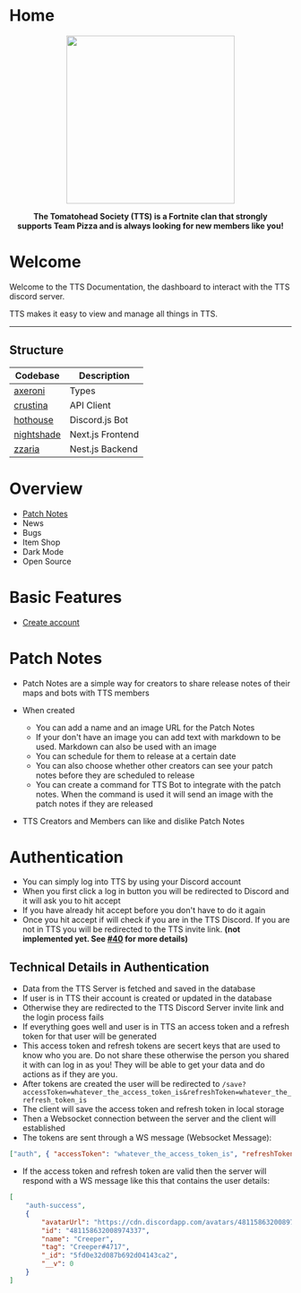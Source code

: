 # Home

<p align="center">
  <a href="https://ttsclan.vercel.app">
<img height=300 src="https://cdn.discordapp.com/icons/570349873337991203/7f945e4de66e287e33e029043c99dd76.png?size=512"/>
  </a>
</p>
<p align="center">
  <strong>
 The Tomatohead Society (TTS) is a Fortnite clan that strongly
    <br>
 supports Team Pizza and is always looking for new members like you!
    </strong>
</p>

# Welcome

Welcome to the TTS Documentation, the dashboard to interact with the TTS discord server.

TTS makes it easy to view and manage all things in TTS.

---

## Structure

| Codebase                 | Description      |
| ------------------------ | ---------------- |
| [axeroni](axeroni)       | Types            |
| [crustina](crustina)     | API Client       |
| [hothouse](hothouse)     | Discord.js Bot   |
| [nightshade](nightshade) | Next.js Frontend |
| [zzaria](zzaria)         | Nest.js Backend  |

# Overview

-   [Patch Notes](#patch-notes)
-   News
-   Bugs
-   Item Shop
-   Dark Mode
-   Open Source

# Basic Features

-   [Create account](#authentication)

# Patch Notes

-   Patch Notes are a simple way for creators to share release notes of their maps and bots with TTS members

-   When created

    -   You can add a name and an image URL for the Patch Notes
    -   If your don't have an image you can add text with markdown to be used. Markdown can also be used with an image
    -   You can schedule for them to release at a certain date
    -   You can also choose whether other creators can see your patch notes before they are scheduled to release
    -   You can create a command for TTS Bot to integrate with the patch notes. When the command is used it will send an image with the patch notes if they are released

-   TTS Creators and Members can like and dislike Patch Notes

# Authentication

-   You can simply log into TTS by using your Discord account
-   When you first click a log in button you will be redirected to Discord and it will ask you to hit accept
-   If you have already hit accept before you don't have to do it again
-   Once you hit accept if will check if you are in the TTS Discord. If you are not in TTS you will be redirected to the TTS invite link. **(not implemented yet. See [#40](/../../issues/40) for more details)**

## Technical Details in Authentication

-   Data from the TTS Server is fetched and saved in the database
-   If user is in TTS their account is created or updated in the database
-   Otherwise they are redirected to the TTS Discord Server invite link and the login process fails
-   If everything goes well and user is in TTS an access token and a refresh token for that user will be generated
-   This access token and refresh tokens are secert keys that are used to know who you are. Do not share these otherwise the person you shared it with can log in as you! They will be able to get your data and do actions as if they are you.
-   After tokens are created the user will be redirected to `/save?accessToken=whatever_the_access_token_is&refreshToken=whatever_the_refresh_token_is`
-   The client will save the access token and refresh token in local storage
-   Then a Websocket connection between the server and the client will established
-   The tokens are sent through a WS message (Websocket Message):

```json
["auth", { "accessToken": "whatever_the_access_token_is", "refreshToken": "whatever_the_refresh_token_is" }]
```

-   If the access token and refresh token are valid then the server will respond with a WS message like this that contains the user details:

```json
[
    "auth-success",
    {
        "avatarUrl": "https://cdn.discordapp.com/avatars/481158632008974337/d9712404dc60ea0f39712a91f7b914d4.png?size=2048",
        "id": "481158632008974337",
        "name": "Creeper",
        "tag": "Creeper#4717",
        "_id": "5fd0e32d087b692d04143ca2",
        "__v": 0
    }
]
```
